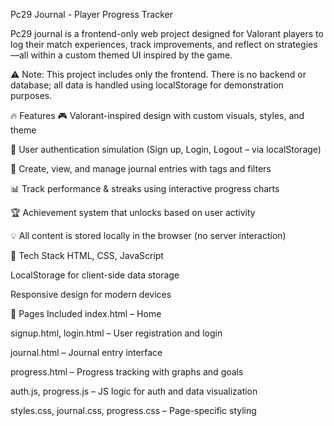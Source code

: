 Pc29 Journal - Player Progress Tracker

Pc29 journal is a frontend-only web project designed for Valorant players to log their match experiences, track improvements, and reflect on strategies—all within a custom themed UI inspired by the game.

⚠️ Note: This project includes only the frontend. There is no backend or database; all data is handled using localStorage for demonstration purposes.

🔥 Features
🎮 Valorant-inspired design with custom visuals, styles, and theme

🔐 User authentication simulation (Sign up, Login, Logout – via localStorage)

📖 Create, view, and manage journal entries with tags and filters

📊 Track performance & streaks using interactive progress charts

🏆 Achievement system that unlocks based on user activity

💡 All content is stored locally in the browser (no server interaction)

🧰 Tech Stack
HTML, CSS, JavaScript

LocalStorage for client-side data storage

Responsive design for modern devices

📂 Pages Included
index.html – Home

signup.html, login.html – User registration and login

journal.html – Journal entry interface

progress.html – Progress tracking with graphs and goals

auth.js, progress.js – JS logic for auth and data visualization

styles.css, journal.css, progress.css – Page-specific styling

